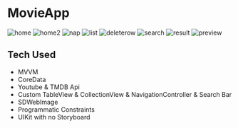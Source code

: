 # MovieApp

![home](https://github.com/altankorayy/MovieApp/assets/67483357/5f41b1ab-e986-45d3-82cf-11cad22d8565)
![home2](https://github.com/altankorayy/MovieApp/assets/67483357/5a35089b-8408-4493-8540-5584df238d3a)
![nap](https://github.com/altankorayy/MovieApp/assets/67483357/45d9cd2a-304a-4523-a6c9-d3ec2be5bdbb)
![list](https://github.com/altankorayy/MovieApp/assets/67483357/e0df917e-3215-4cb3-8e82-c96b78de1171)
![deleterow](https://github.com/altankorayy/MovieApp/assets/67483357/c1cf372f-5808-4e31-a83e-15a86eb1111c)
![search](https://github.com/altankorayy/MovieApp/assets/67483357/cec4d2ea-62b6-4fe0-ae87-1b951ae08ca5)
![result](https://github.com/altankorayy/MovieApp/assets/67483357/c9636041-21ff-4733-bcbb-f94da3ba62ff)
![preview](https://github.com/altankorayy/MovieApp/assets/67483357/d097b098-b82c-494f-a875-4c81cf4e4959)

## Tech Used
* MVVM
* CoreData
* Youtube & TMDB Api 
* Custom TableView & CollectionView & NavigationController & Search Bar
* SDWebImage 
* Programmatic Constraints 
* UIKit with no Storyboard 
